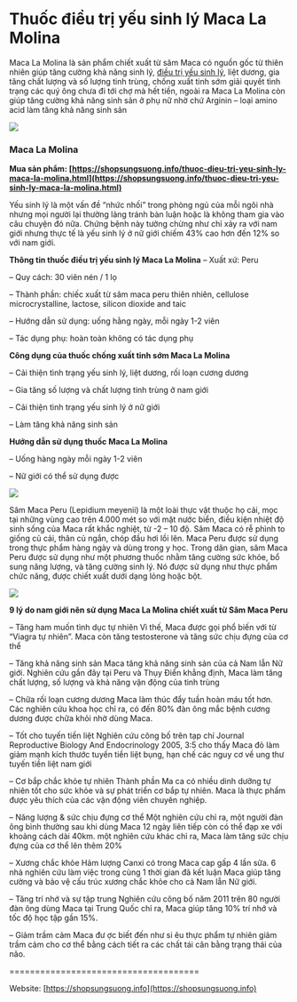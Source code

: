 # Thuốc điều trị yếu sinh lý Maca La Molina

Maca La Molina là sản phẩm chiết xuất từ sâm Maca có nguồn gốc từ thiên nhiên giúp tăng cường khả năng sinh lý, [điều trị yếu sinh lý](https://shopsungsuong.info/thuoc-dieu-tri-yeu-sinh-ly-maca-la-molina.html), liệt dương, gia tăng chất lượng và số lượng tinh trùng, chống xuất tinh sớm giải quyết tình trạng các quý ông chưa đi tới chợ mà hết tiền, ngoài ra Maca La Molina còn giúp tăng cường khả năng sinh sản ở phụ nữ nhờ chứ Arginin – loại amino acid làm tăng khả năng sinh sản

<img src="https://shopsungsuong.info/wp-content/uploads/2019/02/lamolina.jpg">

### Maca La Molina
**Mua sản phẩm: [https://shopsungsuong.info/thuoc-dieu-tri-yeu-sinh-ly-maca-la-molina.html](https://shopsungsuong.info/thuoc-dieu-tri-yeu-sinh-ly-maca-la-molina.html)**

Yếu sinh lý là một vấn đề “nhức nhối” trong phòng ngủ của mỗi ngôi nhà nhưng mọi người lại thường lảng tránh bàn luận hoặc là không tham gia vào câu chuyện đó nữa. Chứng bệnh này tưởng chừng như chỉ xảy ra với nam giới nhưng thực tế là yếu sinh lý ở nữ giới chiếm 43% cao hơn đến 12% so với nam giới.

**Thông tin thuốc điều trị yếu sinh lý Maca La Molina**
– Xuất xứ: Peru

– Quy cách: 30 viên nén / 1 lọ

– Thành phần: chiếc xuất từ sâm maca peru thiên nhiên, cellulose microcrystalline, lactose, silicon dioxide and taic

– Hướng dẫn sử dụng: uống hằng ngày, mỗi ngày 1-2 viên

– Tác dụng phụ: hoàn toàn không có tác dụng phụ

**Công dụng của thuốc chống xuất tinh sớm Maca La Molina**

– Cải thiện tình trạng yếu sinh lý, liệt dương, rối loạn cương dương

– Gia tăng số lượng và chất lượng tinh trùng ở nam giới

– Cải thiện tình trạng yếu sinh lý ở nữ giới

– Làm tăng khả năng sinh sản

**Hướng dẫn sử dụng thuốc Maca La Molina**

– Uống hàng ngày mỗi ngày 1-2 viên

– Nữ giới có thể sử dụng được

<img src="https://shopsungsuong.info/wp-content/uploads/2019/02/lamolina-3.jpg">

Sâm Maca Peru (Lepidium meyenii) là một loài thực vật thuộc họ cải, mọc tại những vùng cao trên 4.000 mét so với mặt nước biển, điều kiện nhiệt độ sinh sống của Maca rất khắc nghiệt, từ -2 – 10 độ. Sâm Maca có rễ phình to giống củ cải, thân củ ngắn, chóp đầu hơi lồi lên. Maca Peru được sử dụng trong thực phẩm hàng ngày và dùng trong y học. Trong dân gian, sâm Maca Peru được sử dụng như một phương thuốc nhằm tăng cường sức khỏe, bổ sung năng lượng, và tăng cường sinh lý. Nó được sử dụng như thực phẩm chức năng, được chiết xuất dưới dạng lỏng hoặc bột.

<img src="https://shopsungsuong.info/wp-content/uploads/2019/02/cong-dung-cua-sam-maca-peru.jpg">

**9 lý do nam giới nên sử dụng Maca La Molina chiết xuất từ Sâm Maca Peru**

– Tăng ham muốn tình dục tự nhiên Vì thế, Maca được gọi phổ biến với từ “Viagra tự nhiên”. Maca còn tăng testosterone và tăng sức chịu đựng của cơ thể

– Tăng khả năng sinh sản Maca tăng khả năng sinh sản của cả Nam lẫn Nữ giới. Nghiên cứu gần đây tại Peru và Thụy Điển khẳng định, Maca làm tăng chất lượng, số lượng và khả năng vận động của tinh trùng

– Chữa rối loạn cương dương Maca làm thúc đẩy tuần hoàn máu tốt hơn. Các nghiên cứu khoa học chỉ ra, có đến 80% đàn ông mắc bệnh cương dương được chữa khỏi nhờ dùng Maca.

– Tốt cho tuyến tiền liệt Nghiên cứu công bố trên tạp chí Journal Reproductive Biology And Endocrinology 2005, 3:5 cho thấy Maca đỏ làm giảm mạnh kích thước tuyến tiền liệt bụng, hạn chế các nguy cơ về ung thư tuyến tiền liệt nam giới

– Cơ bắp chắc khỏe tự nhiên Thành phần Ma ca có nhiều dinh dưỡng tự nhiên tốt cho sức khỏe và sự phát triển cơ bắp tự nhiên. Maca là thực phẩm được yêu thích của các vận động viên chuyên nghiệp.

– Năng lượng & sức chịu đựng cơ thể Một nghiên cứu chỉ ra, một người đàn ông bình thường sau khi dùng Maca 12 ngày liên tiếp còn có thể đạp xe với khoảng cách dài 40km. một nghiên cứu khác chỉ ra, Maca làm tăng sức chịu đựng của cơ thể lên thêm 20%

– Xương chắc khỏe Hảm lượng Canxi có trong Maca cap gấp 4 lần sữa. 6 nhà nghiên cứu làm việc trong cùng 1 thời gian đã kết luận Maca giúp tăng cường và bảo vệ cấu trúc xương chắc khỏe cho cả Nam lẫn Nữ giới.

– Tăng trí nhớ và sự tập trung Nghiên cứu công bố năm 2011 trên 80 người đàn ông dùng Maca tại Trung Quốc chỉ ra, Maca giúp tăng 10% trí nhớ và tốc độ học tập gần 15%.

– Giảm trầm cảm Maca đư ợc biết đến như si êu thực phẩm tự nhiên giảm trầm cảm cho cơ thể bằng cách tiết ra các chất tái cân bằng trạng thái của não.

=====================================

Website: [https://shopsungsuong.info](https://shopsungsuong.info)




